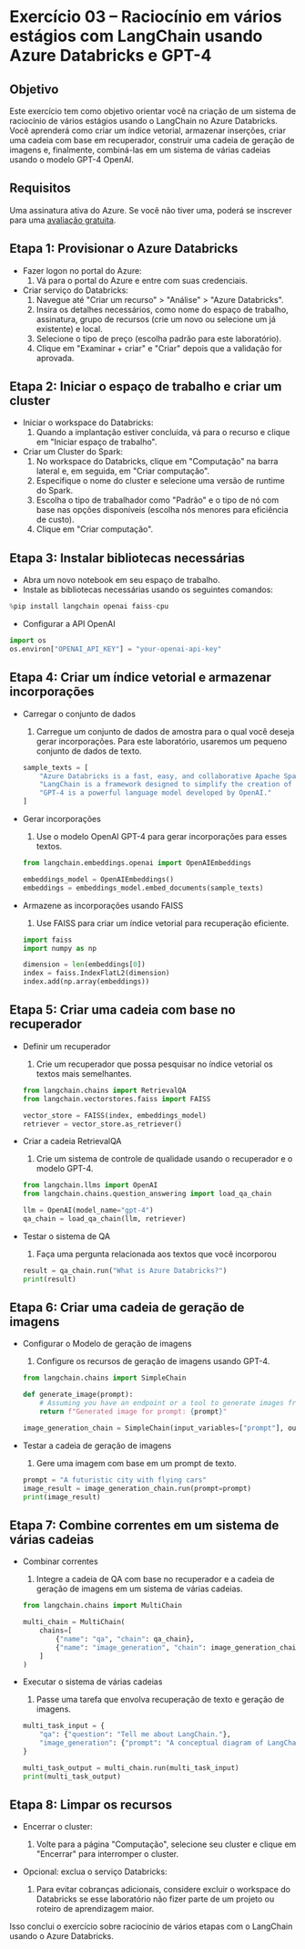 # Exercício 03 – Raciocínio em vários estágios com LangChain usando Azure Databricks e GPT-4

## Objetivo
Este exercício tem como objetivo orientar você na criação de um sistema de raciocínio de vários estágios usando o LangChain no Azure Databricks. Você aprenderá como criar um índice vetorial, armazenar inserções, criar uma cadeia com base em recuperador, construir uma cadeia de geração de imagens e, finalmente, combiná-las em um sistema de várias cadeias usando o modelo GPT-4 OpenAI.

## Requisitos
Uma assinatura ativa do Azure. Se você não tiver uma, poderá se inscrever para uma [avaliação gratuita](https://azure.microsoft.com/en-us/free/).

## Etapa 1: Provisionar o Azure Databricks
- Fazer logon no portal do Azure:
    1. Vá para o portal do Azure e entre com suas credenciais.
- Criar serviço do Databricks:
    1. Navegue até "Criar um recurso" > "Análise" > "Azure Databricks".
    2. Insira os detalhes necessários, como nome do espaço de trabalho, assinatura, grupo de recursos (crie um novo ou selecione um já existente) e local.
    3. Selecione o tipo de preço (escolha padrão para este laboratório).
    4. Clique em "Examinar + criar" e "Criar" depois que a validação for aprovada.

## Etapa 2: Iniciar o espaço de trabalho e criar um cluster
- Iniciar o workspace do Databricks:
    1. Quando a implantação estiver concluída, vá para o recurso e clique em "Iniciar espaço de trabalho".
- Criar um Cluster do Spark:
    1. No workspace do Databricks, clique em "Computação" na barra lateral e, em seguida, em "Criar computação".
    2. Especifique o nome do cluster e selecione uma versão de runtime do Spark.
    3. Escolha o tipo de trabalhador como "Padrão" e o tipo de nó com base nas opções disponíveis (escolha nós menores para eficiência de custo).
    4. Clique em "Criar computação".

## Etapa 3: Instalar bibliotecas necessárias

- Abra um novo notebook em seu espaço de trabalho.
- Instale as bibliotecas necessárias usando os seguintes comandos:

```python
%pip install langchain openai faiss-cpu
```

- Configurar a API OpenAI

```python
import os
os.environ["OPENAI_API_KEY"] = "your-openai-api-key"
```

## Etapa 4: Criar um índice vetorial e armazenar incorporações

- Carregar o conjunto de dados
    1. Carregue um conjunto de dados de amostra para o qual você deseja gerar incorporações. Para este laboratório, usaremos um pequeno conjunto de dados de texto.

    ```python
    sample_texts = [
        "Azure Databricks is a fast, easy, and collaborative Apache Spark-based analytics platform.",
        "LangChain is a framework designed to simplify the creation of applications using large language models.",
        "GPT-4 is a powerful language model developed by OpenAI."
    ]
    ```
- Gerar incorporações
    1. Use o modelo OpenAI GPT-4 para gerar incorporações para esses textos.

    ```python
    from langchain.embeddings.openai import OpenAIEmbeddings

    embeddings_model = OpenAIEmbeddings()
    embeddings = embeddings_model.embed_documents(sample_texts)
    ``` 

- Armazene as incorporações usando FAISS
    1. Use FAISS para criar um índice vetorial para recuperação eficiente.

    ```python
    import faiss
    import numpy as np

    dimension = len(embeddings[0])
    index = faiss.IndexFlatL2(dimension)
    index.add(np.array(embeddings))
    ```

## Etapa 5: Criar uma cadeia com base no recuperador
- Definir um recuperador
    1. Crie um recuperador que possa pesquisar no índice vetorial os textos mais semelhantes.

    ```python
    from langchain.chains import RetrievalQA
    from langchain.vectorstores.faiss import FAISS

    vector_store = FAISS(index, embeddings_model)
    retriever = vector_store.as_retriever()  
    ```

- Criar a cadeia RetrievalQA
    1. Crie um sistema de controle de qualidade usando o recuperador e o modelo GPT-4.
    
    ```python
    from langchain.llms import OpenAI
    from langchain.chains.question_answering import load_qa_chain

    llm = OpenAI(model_name="gpt-4")
    qa_chain = load_qa_chain(llm, retriever)
    ```

- Testar o sistema de QA
    1. Faça uma pergunta relacionada aos textos que você incorporou

    ```python
    result = qa_chain.run("What is Azure Databricks?")
    print(result)
    ```

## Etapa 6: Criar uma cadeia de geração de imagens

- Configurar o Modelo de geração de imagens
    1. Configure os recursos de geração de imagens usando GPT-4.

    ```python
    from langchain.chains import SimpleChain

    def generate_image(prompt):
        # Assuming you have an endpoint or a tool to generate images from text.
        return f"Generated image for prompt: {prompt}"

    image_generation_chain = SimpleChain(input_variables=["prompt"], output_variables=["image"], transform=generate_image)
    ```

- Testar a cadeia de geração de imagens
    1. Gere uma imagem com base em um prompt de texto.

    ```python
    prompt = "A futuristic city with flying cars"
    image_result = image_generation_chain.run(prompt=prompt)
    print(image_result)
    ```

## Etapa 7: Combine correntes em um sistema de várias cadeias
- Combinar correntes
    1. Integre a cadeia de QA com base no recuperador e a cadeia de geração de imagens em um sistema de várias cadeias.

    ```python
    from langchain.chains import MultiChain

    multi_chain = MultiChain(
        chains=[
            {"name": "qa", "chain": qa_chain},
            {"name": "image_generation", "chain": image_generation_chain}
        ]
    )
    ```

- Executar o sistema de várias cadeias
    1. Passe uma tarefa que envolva recuperação de texto e geração de imagens.

    ```python
    multi_task_input = {
        "qa": {"question": "Tell me about LangChain."},
        "image_generation": {"prompt": "A conceptual diagram of LangChain in use"}
    }

    multi_task_output = multi_chain.run(multi_task_input)
    print(multi_task_output)
    ```

## Etapa 8: Limpar os recursos
- Encerrar o cluster:
    1. Volte para a página "Computação", selecione seu cluster e clique em "Encerrar" para interromper o cluster.

- Opcional: exclua o serviço Databricks:
    1. Para evitar cobranças adicionais, considere excluir o workspace do Databricks se esse laboratório não fizer parte de um projeto ou roteiro de aprendizagem maior.

Isso conclui o exercício sobre raciocínio de vários etapas com o LangChain usando o Azure Databricks.